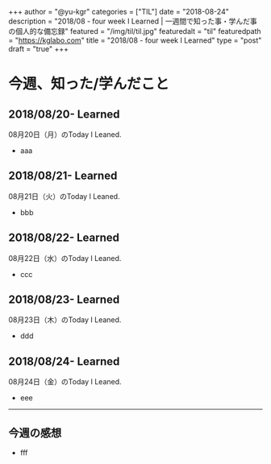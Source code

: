 +++
author = "@yu-kgr"
categories = ["TIL"]
date = "2018-08-24"
description = "2018/08 - four week I Learned | 一週間で知った事・学んだ事の個人的な備忘録"
featured = "/img/til/til.jpg"
featuredalt = "til"
featuredpath = "https://kglabo.com"
title = "2018/08 - four week I Learned"
type = "post"
draft = "true"
+++

# 今週、知った/学んだこと

<!-- tags = [""] -->

## 2018/08/20- Learned

08月20日（月）のToday I Leaned.

- aaa

## 2018/08/21- Learned

08月21日（火）のToday I Leaned.

- bbb

## 2018/08/22- Learned

08月22日（水）のToday I Leaned.

- ccc

## 2018/08/23- Learned

08月23日（木）のToday I Leaned.

- ddd

## 2018/08/24- Learned

08月24日（金）のToday I Leaned.

- eee

---

## 今週の感想

- fff
